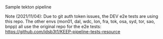 Sample tekton pipeline

Note (2021/11/04): Due to git auth token issues, the DEV e2e tests are using this repo. The other envs (mon01, dal, wdc, lon, fra, tok, osa, syd, tor, sao, bnpp) all use the original repo for the e2e tests: https://github.com/idsb3t1/KEEP-pipeline-tests-resource
